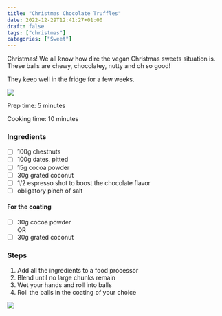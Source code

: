 ```yaml
---
title: "Christmas Chocolate Truffles"
date: 2022-12-29T12:41:27+01:00
draft: false
tags: ["christmas"]
categories: ["Sweet"]
---
```


Christmas! We all know how dire the vegan Christmas
sweets situation is. 
These balls are chewy, chocolatey, nutty and oh so good!

They keep well in the fridge for a few weeks.

![](/christmas-truffles/balls0.jpg)

<div class="recipe">
Prep time: 5 minutes

Cooking time: 10 minutes

### Ingredients
- [ ] 100g chestnuts
- [ ] 100g dates, pitted
- [ ] 15g cocoa powder
- [ ] 30g grated coconut
- [ ] 1/2 espresso shot to boost the chocolate flavor
- [ ] obligatory pinch of salt
#### For the coating
- [ ] 30g cocoa powder  
OR
- [ ] 30g grated coconut
### Steps
1. Add all the ingredients to a food processor
2. Blend until no large chunks remain
3. Wet your hands and roll into balls
4. Roll the balls in the coating of your choice

![](/christmas-balls/balls1.jpg)


</div>
